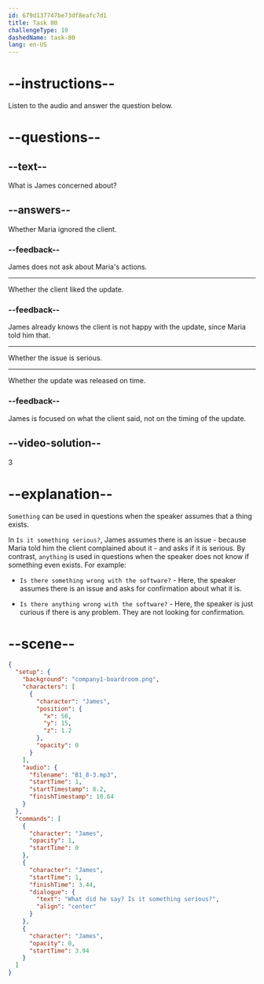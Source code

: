 ```yaml
---
id: 679d137747be73df8eafc7d1
title: Task 80
challengeType: 19
dashedName: task-80
lang: en-US
---
```


<!-- (Audio) James: What did he say? Is it something serious? -->

# --instructions--

Listen to the audio and answer the question below.

# --questions--

## --text--

What is James concerned about?

## --answers--

Whether Maria ignored the client.

### --feedback--

James does not ask about Maria's actions.

---

Whether the client liked the update.

### --feedback--

James already knows the client is not happy with the update, since Maria told him that.

---

Whether the issue is serious.

---

Whether the update was released on time.

### --feedback--

James is focused on what the client said, not on the timing of the update.

## --video-solution--

3

# --explanation--

`Something` can be used in questions when the speaker assumes that a thing exists.

In `Is it something serious?`, James assumes there is an issue - because Maria told him the client complained about it - and asks if it is serious. By contrast, `anything` is used in questions when the speaker does not know if something even exists. For example:

- `Is there something wrong with the software?` - Here, the speaker assumes there is an issue and asks for confirmation about what it is.

- `Is there anything wrong with the software?` - Here, the speaker is just curious if there is any problem. They are not looking for confirmation.

# --scene--

```json
{
  "setup": {
    "background": "company1-boardroom.png",
    "characters": [
      {
        "character": "James",
        "position": {
          "x": 50,
          "y": 15,
          "z": 1.2
        },
        "opacity": 0
      }
    ],
    "audio": {
      "filename": "B1_8-3.mp3",
      "startTime": 1,
      "startTimestamp": 8.2,
      "finishTimestamp": 10.64
    }
  },
  "commands": [
    {
      "character": "James",
      "opacity": 1,
      "startTime": 0
    },
    {
      "character": "James",
      "startTime": 1,
      "finishTime": 3.44,
      "dialogue": {
        "text": "What did he say? Is it something serious?",
        "align": "center"
      }
    },
    {
      "character": "James",
      "opacity": 0,
      "startTime": 3.94
    }
  ]
}
```
